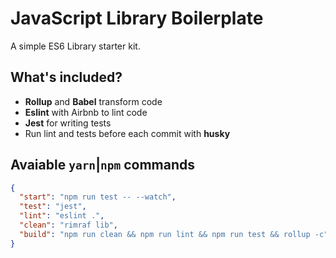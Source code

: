 # JavaScript Library Boilerplate

A simple ES6 Library starter kit.

## What's included?

- **Rollup** and **Babel** transform code
- **Eslint** with Airbnb to lint code
- **Jest** for writing tests
- Run lint and tests before each commit with **husky**

## Avaiable `yarn`|`npm` commands

```json
{
  "start": "npm run test -- --watch",
  "test": "jest",
  "lint": "eslint .",
  "clean": "rimraf lib",
  "build": "npm run clean && npm run lint && npm run test && rollup -c"
}
```
